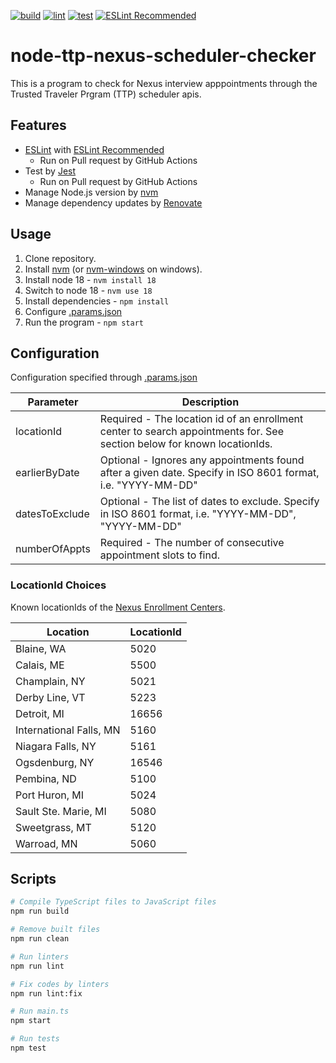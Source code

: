 [![build](https://github.com/ts-templates/node18/actions/workflows/build.yml/badge.svg)](https://github.com/ts-templates/node18/actions/workflows/build.yml)
[![lint](https://github.com/ts-templates/node18/actions/workflows/lint.yml/badge.svg)](https://github.com/ts-templates/node18/actions/workflows/lint.yml)
[![test](https://github.com/ts-templates/node18/actions/workflows/test.yml/badge.svg)](https://github.com/ts-templates/node18/actions/workflows/test.yml)
[![ESLint Recommended](https://img.shields.io/badge/eslint-recommended-%234B32C3)](https://github.com/eslint-recommended)

# node-ttp-nexus-scheduler-checker

This is a program to check for Nexus interview apppointments through the Trusted Traveler Prgram (TTP) scheduler apis.

## Features

- [ESLint](https://eslint.org/) with [ESLint Recommended](https://github.com/eslint-recommended)
  - Run on Pull request by GitHub Actions
- Test by [Jest](https://jestjs.io/)
  - Run on Pull request by GitHub Actions
- Manage Node.js version by [nvm](https://github.com/nvm-sh/nvm)
- Manage dependency updates by [Renovate](https://renovatebot.com/)

## Usage

1. Clone repository.
1. Install [nvm](https://github.com/nvm-sh/nvm) (or [nvm-windows](https://github.com/coreybutler/nvm-windows/releases) on windows).
1. Install node 18 - `nvm install 18`
1. Switch to node 18 - `nvm use 18`
1. Install dependencies - `npm install`
1. Configure [.params.json](./src/.params.json)
1. Run the program - `npm start`

## Configuration

Configuration specified through [.params.json](./src/.params.json)

| Parameter      | Description                                                                                                             |
|----------------|-------------------------------------------------------------------------------------------------------------------------|
| locationId     | Required - The location id of an enrollment center to search appointments for. See section below for known locationIds. |
| earlierByDate  | Optional - Ignores any appointments found after a given date. Specify in ISO 8601 format, i.e. "YYYY-MM-DD"             |
| datesToExclude | Optional - The list of dates to exclude. Specify in ISO 8601 format, i.e. "YYYY-MM-DD", "YYYY-MM-DD"                    |
| numberOfAppts  | Required - The number of consecutive appointment slots to find.                                                         |


### LocationId Choices

Known locationIds of the [Nexus Enrollment Centers](https://www.cbp.gov/travel/trusted-traveler-programs/nexus/enrollment-centers).

| Location                | LocationId |
|-------------------------|------------|
| Blaine, WA              | 5020       |
| Calais, ME              | 5500       |
| Champlain, NY           | 5021       |
| Derby Line, VT          | 5223       |
| Detroit, MI             | 16656      |
| International Falls, MN | 5160       |
| Niagara Falls, NY       | 5161       |
| Ogsdenburg, NY          | 16546      |
| Pembina, ND             | 5100       |
| Port Huron, MI          | 5024       |
| Sault Ste. Marie, MI    | 5080       |
| Sweetgrass, MT          | 5120       |
| Warroad, MN             | 5060       |

## Scripts

```sh
# Compile TypeScript files to JavaScript files
npm run build

# Remove built files
npm run clean

# Run linters
npm run lint

# Fix codes by linters
npm run lint:fix

# Run main.ts
npm start

# Run tests
npm test
```
